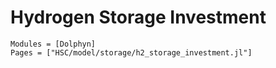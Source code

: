 # Hydrogen Storage Investment
```@autodocs
Modules = [Dolphyn]
Pages = ["HSC/model/storage/h2_storage_investment.jl"]
```